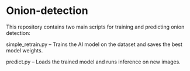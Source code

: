 # Onion-detection
This repository contains two main scripts for training and predicting onion detection:

simple_retrain.py – Trains the AI model on the dataset and saves the best model weights.

predict.py – Loads the trained model and runs inference on new images.
